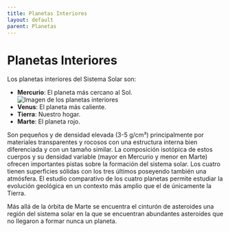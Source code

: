 ```yaml
---
title: Planetas Interiores
layout: default
parent: Planetas
---
```


# Planetas Interiores

Los planetas interiores del Sistema Solar son:

- **Mercurio**: El planeta más cercano al Sol.            ![Imagen de los planetas interiores](https://quizizz.com/media/resource/gs/quizizz-media/quizzes/e11b3480-d866-47e3-a73a-169e826e586a)
- **Venus**: El planeta más caliente.
- **Tierra**: Nuestro hogar.
- **Marte**: El planeta rojo.

Son pequeños y de densidad elevada (3-5 g/cm³) principalmente por materiales transparentes y rocosos con una estructura interna bien diferenciada y con un tamaño similar. La composición isotópica de estos cuerpos y su densidad variable (mayor en Mercurio y menor en Marte) ofrecen importantes pistas sobre la formación del sistema solar. Los cuatro tienen superficies sólidas con los tres últimos poseyendo también una atmósfera. El estudio comparativo de los cuatro planetas permite estudiar la evolución geológica en un contexto más amplio que el de únicamente la Tierra.

Más allá de la órbita de Marte se encuentra el cinturón de asteroides una región del sistema solar en la que se encuentran abundantes asteroides que no llegaron a formar nunca un planeta.
